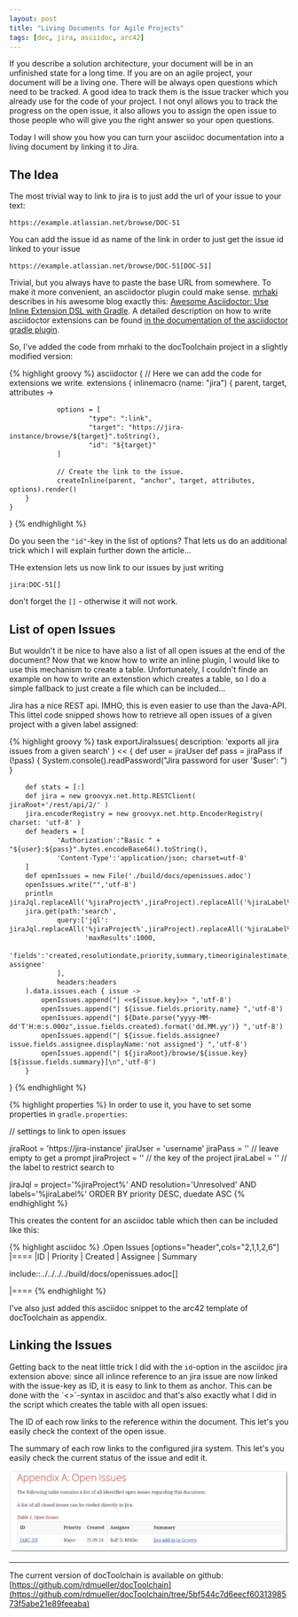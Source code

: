 ```yaml
---
layout: post
title: "Living Documents for Agile Projects"
tags: [doc, jira, asciidoc, arc42]
---
```


If you describe a solution architecture, your document will be in an unfinished state for a long time. If you are on an agile project, your document will be a living one. There will be always open questions which need to be tracked. A good idea to track them is the issue tracker which you already use for the code of your project. I not onyl allows you to track the progress on the open issue, it also allows you to assign the open issue to those people who will give you the right answer so your open questions.

Today I will show you how you can turn your asciidoc documentation into a living document by linking it to Jira.

## The Idea

The most trivial way to link to jira is to just add the url of your issue to your text:

    https://example.atlassian.net/browse/DOC-51

You can add the issue id as name of the link in order to just get the issue id linked to your issue

    https://example.atlassian.net/browse/DOC-51[DOC-51]
    
Trivial, but you always have to paste the base URL from somewhere. To make it more convenient, an asciidoctor plugin could make sense. [mrhaki](https://twitter.com/mrhaki) describes in his awesome blog exactly this: [Awesome Asciidoctor: Use Inline Extension DSL with Gradle](http://mrhaki.blogspot.de/2015/03/awesome-asciidoctor-use-inline.html). A detailed description on how to write asciidoctor extensions can be found [in the documentation of the asciidoctor gradle plugin](http://asciidoctor.org/docs/asciidoctor-gradle-plugin/#adding-custom-extensions).

So, I've added the code from mrhaki to the docToolchain project in a slightly modified version:

{% highlight groovy %}
asciidoctor {
    // Here we can add the code for extensions we write.
    extensions {
        inlinemacro (name: "jira") {
            parent, target, attributes ->

                options = [
                        "type": ":link",
                        "target": "https://jira-instance/browse/${target}".toString(),
                        "id": "${target}"
                ]

                // Create the link to the issue.
                createInline(parent, "anchor", target, attributes, options).render()
        }
    }
}
{% endhighlight %}

Do you seen the `"id"`-key in the list of options? That lets us do an additional trick which I will explain further down the article...

THe extension lets us now link to our issues by just writing

    jira:DOC-51[]
    
don't forget the `[]` - otherwise it will not work.

## List of open Issues

But wouldn't it be nice to have also a list of all open issues at the end of the document? Now that we know how to write an inline plugin, I would like to use this mechanism to create a table. Unfortunately, I couldn't finde an example on how to write an extenstion which creates a table, so I do a simple fallback to just create a file which can be included...

Jira has a nice REST api. IMHO, this is even easier to use than the Java-API. This littel code snipped shows how to retrieve all open issues of a given project with a given label assigned:

{% highlight groovy %}
task exportJiraIssues(
        description: 'exports all jira issues from a given search'
) << {
        def user = jiraUser
        def pass = jiraPass
        if (!pass) {
            System.console().readPassword("Jira password for user '$user': ")
        }

        def stats = [:]
        def jira = new groovyx.net.http.RESTClient( jiraRoot+'/rest/api/2/' )
        jira.encoderRegistry = new groovyx.net.http.EncoderRegistry( charset: 'utf-8' )
        def headers = [
                'Authorization':"Basic " + "${user}:${pass}".bytes.encodeBase64().toString(),
                'Content-Type':'application/json; charset=utf-8'
        ]
        def openIssues = new File('./build/docs/openissues.adoc')
        openIssues.write("",'utf-8')
        println jiraJql.replaceAll('%jiraProject%',jiraProject).replaceAll('%jiraLabel%',jiraLabel)
        jira.get(path:'search',
                query:['jql': jiraJql.replaceAll('%jiraProject%',jiraProject).replaceAll('%jiraLabel%',jiraLabel),
                       'maxResults':1000,
                       'fields':'created,resolutiondate,priority,summary,timeoriginalestimate, assignee'
                ],
                headers:headers
        ).data.issues.each { issue ->
            openIssues.append("| <<${issue.key}>> ",'utf-8')
            openIssues.append("| ${issue.fields.priority.name} ",'utf-8')
            openIssues.append("| ${Date.parse("yyyy-MM-dd'T'H:m:s.000z",issue.fields.created).format('dd.MM.yy')} ",'utf-8')
            openIssues.append("| ${issue.fields.assignee?issue.fields.assignee.displayName:'not assigned'} ",'utf-8')
            openIssues.append("| ${jiraRoot}/browse/${issue.key}[${issue.fields.summary}]\n",'utf-8')
        }

}
{% endhighlight %}

{% highlight properties %}
In order to use it, you have to set some properties in `gradle.properties`:

// settings to link to open issues

jiraRoot = 'https://jira-instance'
jiraUser = 'username'
jiraPass = '' // leave empty to get a prompt
jiraProject = '' // the key of the project
jiraLabel = '' // the label to restrict search to

jiraJql  = project='%jiraProject%' AND resolution='Unresolved' AND labels='%jiraLabel%' ORDER BY priority DESC, duedate ASC
{% endhighlight %}

This creates the content for an asciidoc table which then can be included like this:

{% highlight asciidoc %}
.Open Issues
[options="header",cols="2,1,1,2,6"]
|====
|ID | Priority | Created | Assignee | Summary

include::../../../../build/docs/openissues.adoc[]

|====
{% endhighlight %}

I've also just added this asciidoc snippet to the arc42 template of docToolchain as appendix.

## Linking the Issues

Getting back to the neat little trick I did with the `id`-option in the asciidoc jira extension above: since all inlince reference to an jira issue are now linked with the issue-key as ID, it is easy to link to them as anchor. This can be done with the ´<<anchor-id>>´-syntax in asciidoc and that's also exactly what I did in the script which creates the table with all open issues:

The ID of each row links to the reference within the document. This let's you easily check the context of the open issue.

The summary of each row links to the configured jira system. This let's you easily check the current status of the issue and edit it.

<div> <img src="../images/jira-open-issues.png" style="max-width: 100%" /> </div> 

----

The current version of docToolchain is available on github: [https://github.com/rdmueller/docToolchain](https://github.com/rdmueller/docToolchain/tree/5bf544c7d6eecf6031398573f5abe21e89feeaba)
